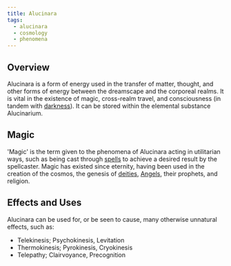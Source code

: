```yaml
---
title: Alucinara
tags:
  - alucinara
  - cosmology
  - phenomena
---
```

## Overview
Alucinara is a form of energy used in the transfer of matter, thought, and other forms of energy between the dreamscape and the corporeal realms. It is vital in the existence of magic, cross-realm travel, and consciousness (in tandem with [darkness](cosmology/darkness.md)). It can be stored within the elemental substance Alucinarium.
## Magic
'Magic' is the term given to the phenomena of Alucinara acting in utilitarian ways, such as being cast through [spells](cosmology/alucinara/spellcasting.md) to achieve a desired result by the spellcaster. Magic has existed since eternity, having been used in the creation of the cosmos, the genesis of [deities](cosmology/celestial-beings.md), [Angels](cosmology/celestial-beings/angels.md), their prophets, and religion.
## Effects and Uses
Alucinara can be used for, or be seen to cause, many otherwise unnatural effects, such as:
- Telekinesis; Psychokinesis, Levitation
- Thermokinesis; Pyrokinesis, Cryokinesis
- Telepathy; Clairvoyance, Precognition